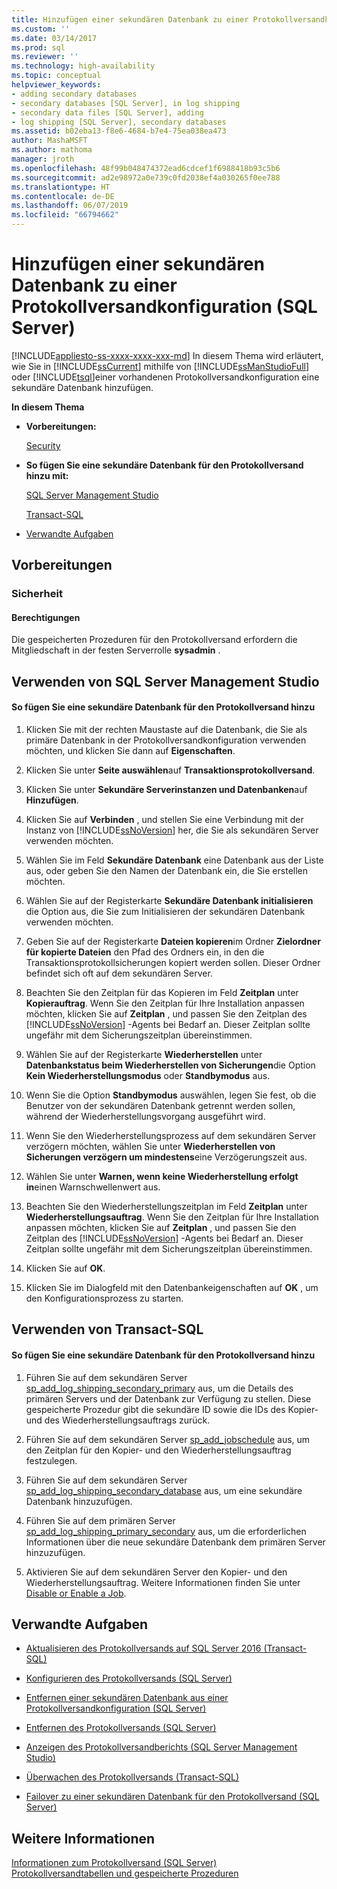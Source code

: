 ```yaml
---
title: Hinzufügen einer sekundären Datenbank zu einer Protokollversandkonfiguration (SQL Server) | Microsoft-Dokumentation
ms.custom: ''
ms.date: 03/14/2017
ms.prod: sql
ms.reviewer: ''
ms.technology: high-availability
ms.topic: conceptual
helpviewer_keywords:
- adding secondary databases
- secondary databases [SQL Server], in log shipping
- secondary data files [SQL Server], adding
- log shipping [SQL Server], secondary databases
ms.assetid: b02eba13-f8e6-4684-b7e4-75ea038ea473
author: MashaMSFT
ms.author: mathoma
manager: jroth
ms.openlocfilehash: 48f99b048474372ead6cdcef1f6988418b93c5b6
ms.sourcegitcommit: ad2e98972a0e739c0fd2038ef4a030265f0ee788
ms.translationtype: HT
ms.contentlocale: de-DE
ms.lasthandoff: 06/07/2019
ms.locfileid: "66794662"
---
```

# <a name="add-a-secondary-database-to-a-log-shipping-configuration-sql-server"></a>Hinzufügen einer sekundären Datenbank zu einer Protokollversandkonfiguration (SQL Server)
[!INCLUDE[appliesto-ss-xxxx-xxxx-xxx-md](../../includes/appliesto-ss-xxxx-xxxx-xxx-md.md)]
  In diesem Thema wird erläutert, wie Sie in [!INCLUDE[ssCurrent](../../includes/sscurrent-md.md)] mithilfe von [!INCLUDE[ssManStudioFull](../../includes/ssmanstudiofull-md.md)] oder [!INCLUDE[tsql](../../includes/tsql-md.md)]einer vorhandenen Protokollversandkonfiguration eine sekundäre Datenbank hinzufügen.  
  
 **In diesem Thema**  
  
-   **Vorbereitungen:**  
  
     [Security](#Security)  
  
-   **So fügen Sie eine sekundäre Datenbank für den Protokollversand hinzu mit:**  
  
     [SQL Server Management Studio](#SSMSProcedure)  
  
     [Transact-SQL](#TsqlProcedure)  
  
-   [Verwandte Aufgaben](#RelatedTasks)  
  
##  <a name="BeforeYouBegin"></a> Vorbereitungen  
  
###  <a name="Security"></a> Sicherheit  
  
####  <a name="Permissions"></a> Berechtigungen  
 Die gespeicherten Prozeduren für den Protokollversand erfordern die Mitgliedschaft in der festen Serverrolle **sysadmin** .  
  
##  <a name="SSMSProcedure"></a> Verwenden von SQL Server Management Studio  
  
#### <a name="to-add-a-log-shipping-secondary-database"></a>So fügen Sie eine sekundäre Datenbank für den Protokollversand hinzu  
  
1.  Klicken Sie mit der rechten Maustaste auf die Datenbank, die Sie als primäre Datenbank in der Protokollversandkonfiguration verwenden möchten, und klicken Sie dann auf **Eigenschaften**.  
  
2.  Klicken Sie unter **Seite auswählen**auf **Transaktionsprotokollversand**.  
  
3.  Klicken Sie unter **Sekundäre Serverinstanzen und Datenbanken**auf **Hinzufügen**.  
  
4.  Klicken Sie auf **Verbinden** , und stellen Sie eine Verbindung mit der Instanz von [!INCLUDE[ssNoVersion](../../includes/ssnoversion-md.md)] her, die Sie als sekundären Server verwenden möchten.  
  
5.  Wählen Sie im Feld **Sekundäre Datenbank** eine Datenbank aus der Liste aus, oder geben Sie den Namen der Datenbank ein, die Sie erstellen möchten.  
  
6.  Wählen Sie auf der Registerkarte **Sekundäre Datenbank initialisieren** die Option aus, die Sie zum Initialisieren der sekundären Datenbank verwenden möchten.  
  
7.  Geben Sie auf der Registerkarte **Dateien kopieren**im Ordner **Zielordner für kopierte Dateien** den Pfad des Ordners ein, in den die Transaktionsprotokollsicherungen kopiert werden sollen. Dieser Ordner befindet sich oft auf dem sekundären Server.  
  
8.  Beachten Sie den Zeitplan für das Kopieren im Feld **Zeitplan** unter **Kopierauftrag**. Wenn Sie den Zeitplan für Ihre Installation anpassen möchten, klicken Sie auf **Zeitplan** , und passen Sie den Zeitplan des [!INCLUDE[ssNoVersion](../../includes/ssnoversion-md.md)] -Agents bei Bedarf an. Dieser Zeitplan sollte ungefähr mit dem Sicherungszeitplan übereinstimmen.  
  
9. Wählen Sie auf der Registerkarte **Wiederherstellen** unter **Datenbankstatus beim Wiederherstellen von Sicherungen**die Option **Kein Wiederherstellungsmodus** oder **Standbymodus** aus.  
  
10. Wenn Sie die Option **Standbymodus** auswählen, legen Sie fest, ob die Benutzer von der sekundären Datenbank getrennt werden sollen, während der Wiederherstellungsvorgang ausgeführt wird.  
  
11. Wenn Sie den Wiederherstellungsprozess auf dem sekundären Server verzögern möchten, wählen Sie unter **Wiederherstellen von Sicherungen verzögern um mindestens**eine Verzögerungszeit aus.  
  
12. Wählen Sie unter **Warnen, wenn keine Wiederherstellung erfolgt in**einen Warnschwellenwert aus.  
  
13. Beachten Sie den Wiederherstellungszeitplan im Feld **Zeitplan** unter **Wiederherstellungsauftrag**. Wenn Sie den Zeitplan für Ihre Installation anpassen möchten, klicken Sie auf **Zeitplan** , und passen Sie den Zeitplan des [!INCLUDE[ssNoVersion](../../includes/ssnoversion-md.md)] -Agents bei Bedarf an. Dieser Zeitplan sollte ungefähr mit dem Sicherungszeitplan übereinstimmen.  
  
14. Klicken Sie auf **OK**.  
  
15. Klicken Sie im Dialogfeld mit den Datenbankeigenschaften auf **OK** , um den Konfigurationsprozess zu starten.  
  
##  <a name="TsqlProcedure"></a> Verwenden von Transact-SQL  
  
#### <a name="to-add-a-log-shipping-secondary-database"></a>So fügen Sie eine sekundäre Datenbank für den Protokollversand hinzu  
  
1.  Führen Sie auf dem sekundären Server [sp_add_log_shipping_secondary_primary](../../relational-databases/system-stored-procedures/sp-add-log-shipping-secondary-primary-transact-sql.md) aus, um die Details des primären Servers und der Datenbank zur Verfügung zu stellen. Diese gespeicherte Prozedur gibt die sekundäre ID sowie die IDs des Kopier- und des Wiederherstellungsauftrags zurück.  
  
2.  Führen Sie auf dem sekundären Server [sp_add_jobschedule](../../relational-databases/system-stored-procedures/sp-add-jobschedule-transact-sql.md) aus, um den Zeitplan für den Kopier- und den Wiederherstellungsauftrag festzulegen.  
  
3.  Führen Sie auf dem sekundären Server [sp_add_log_shipping_secondary_database](../../relational-databases/system-stored-procedures/sp-add-log-shipping-secondary-database-transact-sql.md) aus, um eine sekundäre Datenbank hinzuzufügen.  
  
4.  Führen Sie auf dem primären Server [sp_add_log_shipping_primary_secondary](../../relational-databases/system-stored-procedures/sp-add-log-shipping-primary-secondary-transact-sql.md) aus, um die erforderlichen Informationen über die neue sekundäre Datenbank dem primären Server hinzuzufügen.  
  
5.  Aktivieren Sie auf dem sekundären Server den Kopier- und den Wiederherstellungsauftrag. Weitere Informationen finden Sie unter [Disable or Enable a Job](../../ssms/agent/disable-or-enable-a-job.md).  
  
##  <a name="RelatedTasks"></a> Verwandte Aufgaben  
  
-   [Aktualisieren des Protokollversands auf SQL Server 2016 &#40;Transact-SQL&#41;](../../database-engine/log-shipping/upgrading-log-shipping-to-sql-server-2016-transact-sql.md)  
  
-   [Konfigurieren des Protokollversands &#40;SQL Server&#41;](../../database-engine/log-shipping/configure-log-shipping-sql-server.md)  
  
-   [Entfernen einer sekundären Datenbank aus einer Protokollversandkonfiguration &#40;SQL Server&#41;](../../database-engine/log-shipping/remove-a-secondary-database-from-a-log-shipping-configuration-sql-server.md)  
  
-   [Entfernen des Protokollversands &#40;SQL Server&#41;](../../database-engine/log-shipping/remove-log-shipping-sql-server.md)  
  
-   [Anzeigen des Protokollversandberichts &#40;SQL Server Management Studio&#41;](../../database-engine/log-shipping/view-the-log-shipping-report-sql-server-management-studio.md)  
  
-   [Überwachen des Protokollversands &#40;Transact-SQL&#41;](../../database-engine/log-shipping/monitor-log-shipping-transact-sql.md)  
  
-   [Failover zu einer sekundären Datenbank für den Protokollversand &#40;SQL Server&#41;](../../database-engine/log-shipping/fail-over-to-a-log-shipping-secondary-sql-server.md)  
  
## <a name="see-also"></a>Weitere Informationen  
 [Informationen zum Protokollversand &#40;SQL Server&#41;](../../database-engine/log-shipping/about-log-shipping-sql-server.md)   
 [Protokollversandtabellen und gespeicherte Prozeduren](../../database-engine/log-shipping/log-shipping-tables-and-stored-procedures.md)  
  
  
